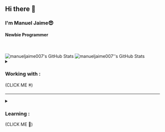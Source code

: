 ## Hi there 👋 </h1>
### I'm Manuel Jaime😎 
#### Newbie Programmer

<br>
<br>



<img src="https://github-readme-stats.vercel.app/api/top-langs/?username=manueljaime007&theme=dracula&show_icons=true&hide_border=true&layout=compact" alt="manueljaime007's GitHub Stats"/>
<img src="https://github-readme-streak-stats.herokuapp.com/?user=manueljaime007&theme=dracula&hide_border=true" alt="manueljaime007''s GitHub Stats"/>

<br />

<details closed>
    <summary> &nbsp; <h3> Working with : </h3> (CLICK ME 🖲️)</summary>
    <hr style="background-color:red;">

<div>
    <img src="https://cdn.jsdelivr.net/gh/devicons/devicon@latest/icons/html5/html5-original.svg" height="25" width="30" />
    <img src="https://cdn.jsdelivr.net/gh/devicons/devicon@latest/icons/css3/css3-original.svg" height="25" width="30" />
    <img src="https://cdn.jsdelivr.net/gh/devicons/devicon@latest/icons/javascript/javascript-original.svg" height="25" width="30" />
    <img src="https://cdn.jsdelivr.net/gh/devicons/devicon@latest/icons/bootstrap/bootstrap-original.svg" height="25" width="30"/>
    <img src="https://cdn.jsdelivr.net/gh/devicons/devicon@latest/icons/nodejs/nodejs-original-wordmark.svg" height="25" width="30" />
    <img src="https://cdn.jsdelivr.net/gh/devicons/devicon@latest/icons/nodemon/nodemon-original.svg" height="25" width="30" />
    <img src="https://cdn.jsdelivr.net/gh/devicons/devicon@latest/icons/npm/npm-original-wordmark.svg" height="25" width="30" />
    <img src="https://cdn.jsdelivr.net/gh/devicons/devicon@latest/icons/markdown/markdown-original.svg" height="25" width="30"/>
    <img src="https://cdn.jsdelivr.net/gh/devicons/devicon@latest/icons/mysql/mysql-original.svg" height="25" width="30" />
    <br>
    <img src="https://cdn.jsdelivr.net/gh/devicons/devicon@latest/icons/netlify/netlify-original.svg" height="25" width="30" />
    <img src="https://cdn.jsdelivr.net/gh/devicons/devicon@latest/icons/github/github-original.svg" height="25" width="30" />
    <img src="https://cdn.jsdelivr.net/gh/devicons/devicon@latest/icons/vscode/vscode-original.svg" height="25" width="30" />

</div>

</details>
<hr />

<details closed>
<summary>&nbsp;&nbsp; <h3> Learning : </h3> (CLICK ME 🎒)</summary>
<br>
<div>
    <img src="https://cdn.jsdelivr.net/gh/devicons/devicon@latest/icons/typescript/typescript-original.svg" height="25" width="30" />
    <img src="https://cdn.jsdelivr.net/gh/devicons/devicon@latest/icons/php/php-original.svg" height="25" width="30" />
    <img src="https://cdn.jsdelivr.net/gh/devicons/devicon@latest/icons/angular/angular-original.svg" height="25" width="30" />
    <img src="https://cdn.jsdelivr.net/gh/devicons/devicon@latest/icons/mongodb/mongodb-original.svg" height="25" width="30" />
    <img src="https://cdn.jsdelivr.net/gh/devicons/devicon@latest/icons/jquery/jquery-original.svg" height="25" width="30" />
    <img src="https://cdn.jsdelivr.net/gh/devicons/devicon@latest/icons/react/react-original.svg" height="25" width="30" />
    <img src="https://cdn.jsdelivr.net/gh/devicons/devicon@latest/icons/tailwindcss/tailwindcss-original.svg" height="25" width="30" />
    <img src="https://cdn.jsdelivr.net/gh/devicons/devicon@latest/icons/vitejs/vitejs-original.svg" height="25" width="30" />
    <br>
    <img src="https://cdn.jsdelivr.net/gh/devicons/devicon@latest/icons/jenkins/jenkins-original.svg" height="25" width="30" />
    <img src="https://cdn.jsdelivr.net/gh/devicons/devicon@latest/icons/kubernetes/kubernetes-plain.svg" height="25" width="30"/>
    <img src="https://cdn.jsdelivr.net/gh/devicons/devicon@latest/icons/docker/docker-plain.svg" height="25" width="30"/>
    <img src="https://cdn.jsdelivr.net/gh/devicons/devicon@latest/icons/amazonwebservices/amazonwebservices-original-wordmark.svg" height="25" width="30" />
    <img src="https://cdn.jsdelivr.net/gh/devicons/devicon@latest/icons/vercel/vercel-original.svg" height="25" width="30" />
    <img src="https://cdn.jsdelivr.net/gh/devicons/devicon@latest/icons/firebase/firebase-original.svg" height="25" width="30"/>
</div>

</details>



